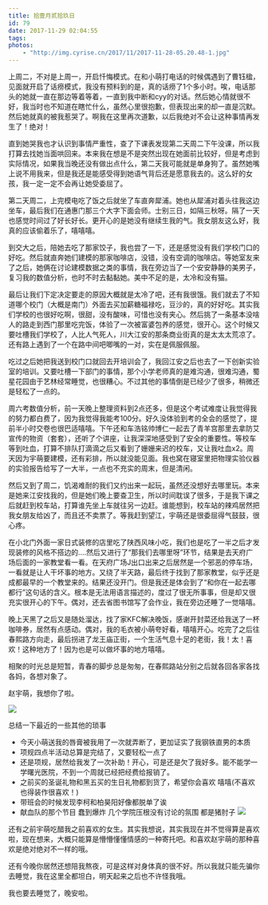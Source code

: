 ```yaml
---
title: 拾壹月贰拾玖日
id: 79
date: 2017-11-29 02:04:55
tags:
photos:
    - "http://img.cyrise.cn/2017/11/2017-11-28-05.20.48-1.jpg"
---
```


上周二，不对是上周一，开启忏悔模式。在和小萌打电话的时候偶遇到了曹钰楹，见面就开启了话痨模式，我没有预料到的是，真的话痨了1个多小时。唉，电话那头的她就一直在那边等着等着，一直到我中断和cyy的对话。然后她心情就很不好，我当时也不知道在瞎忙什么，虽然心里很抱歉，但表现出来的却一直是沉默。然后她就真的被我惹哭了。啊我在这里再次道歉，以后我绝对不会让这种事情再发生了！绝对！

直到她哭我也才认识到事情严重性，查了下课表发现第二天周二下午没课，所以我打算去找她当面哄回来。本来我在想是不是突然出现在她面前比较好，但是考虑到实际情况，如果我当晚还没有做出点什么，第二天我可能就是单身狗了。虽然她嘴上说不用我来，但是我还是能感受得到她语气背后还是愿意我去的。这么好的女孩，我一定一定不会再让她受委屈了。

第二天周二，上完模电吃了饭之后就坐了车直奔犀浦。她也从犀浦对着头往我这边坐车，最后我们在通惠门那三个大字下面会师。士别三日，如隔三秋呀。隔了一天也感觉时间过了好长好长。更开心的是她没有继续生我的气。我女朋友这么好，我真的应该偷着乐了，嘻嘻嘻。

到交大之后，陪她去吃了那家饺子，我也尝了一下，还是感觉没有我们学校门口的好吃。然后就直奔她们建模的那家咖啡店，没错，没有空调的咖啡店。等她室友来了之后，她俩在讨论建模数据之类的事情，我在旁边当了一个安安静静的美男子，复习我的数值分析，也时不时去黏黏她。美中不足的是，太冷和没有猫。

最后让我们下定决定要走的原因大概就是太冷了吧，还有我很饿。我们就去了不知道哪个校门（大概是南门）外面去买加薪糖福禄吃，豆沙的，真的好好吃。其实我们学校的也很好吃啊，很甜，没有酸味，可惜也没有夹心。然后挑了一条基本没啥人的路走到西门那里吃完饭，体验了一次被富婆包养的感觉，很开心。这个时候又要吐槽我们学校了，人比人气死人，川大江安的那条商业街真的是太太太荒凉了。还有路上遇到了一个在路中间吧唧嘴的一对，实在是佩服佩服。

吃过之后她把我送到校门口就回去开培训会了，我回江安之后也去了一下创新实验室的培训。又要吐槽一下部门的事情，那个小学老师真的是难沟通，很难沟通，蜀星花园由于艺林经常睡觉，也很糟心。不过其他的事情倒是已经少了很多，稍微还是轻松了一点的。

周六考数值分析，前一天晚上整理资料到2点还多，但是这个考试难度让我觉得我的努力都白费了，因为我觉得我能考100分。好久没体验到考的全会的感觉了，提前半小时交卷也很巴适嘻嘻。下午还和车浩铭帅博仁一起去了青羊宫那里去拿防艾宣传的物资（套套），还听了个讲座，让我深深地感受到了安全的重要性。等校车等到吐血，打算不排队打滴滴之后又看到了姗姗来迟的校车，又让我吐血x2。周天因为宇萌要建模，还有彩排，所以就没能见面。我也窝在寝室里把物理实验仪器的实验报告给写了一大半，一点也不充实的周末，但是清闲。

然后又到了周二，饥渴难耐的我们又约出来一起玩，虽然还没想好去哪里玩。本来是她来江安找我的，但是她们晚上要查卫生，所以时间耽误了很多，于是我下课之后就赶到校车站，打算谁先坐上车就往另一边赶。谁能想到，校车站的辣鸡居然把我女朋友给凶了，而且还不卖票了。等我赶到望江，宇萌还是很委屈得气鼓鼓，很心疼。

在小北门外面一家日式装修的店里吃了陕西风味小吃，我们也是吃了一半之后才发现装修的风格不搭边的....然后又进行了“那我们去哪里呀”环节，结果是去天府广场后面的一家教堂看一看。在天府广场J出口出来之后居然是一个邪恶的停车场，一看就是让人干坏事的地方。又绕了半天路，最后终于找到了那家教堂，似乎还是成都最早的一个教堂来的。结果还没开门。但是我还是体会到了“和你在一起去哪都行”这句话的含义。根本是无法用语言描述的，度过了很无所事事，但是却又很充实很开心的下午。偶对，还去省图书馆写了会作业，我在旁边还睡了一觉嘻嘻。

晚上天黑了之后又是随处溜达，找了家KFC解决晚饭，感谢开封菜还给我送了一杯咖啡券，居然有点感动。偶对，我的毛衣被小萌夸好看，嘻嘻开心。吃完了之后往春熙路方向走，最后拐进了龙王庙正街，一个生活气息十足的老街，我！太！喜欢！这种地方了！因为也是可以做坏事的地方嘻嘻。

相聚的时光总是短暂，青春的脚步总是匆匆，在春熙路站分别之后就各回各家各找各妈，各想对象了。

赵宇萌，我想你了啦。

![](http://img.cyrise.cn/2017/11/2017-11-28-05.20.48-1.jpg)

总结一下最近的一些其他的琐事

*   今天小萌送我的唇膏被我用了一次就弄断了，更加证实了我钢铁直男的本质
*   项规四点半活动总算是完结了，又要轻松一点了
*   还是项规，居然给我发了一次补助！开心，可是还是欠了我好多。能不能学一学曙光医院，不到一个周就已经把经费给报销了。
*   之前买的圣诞礼物和黑五买的生日礼物都到货了，希望你会喜欢 嘻嘻(不喜欢也得装作很喜欢！)
*   带班会的时候发现李柯和柏昊阳好像都脱单了诶
*   献血队的那个节目 蠢到爆炸 几个学院压根没有讨论的氛围 都是猪肘子
![](http://img.cyrise.cn/2017/11/20171128_205854.jpg)

还有之前宇萌吃醋我之前喜欢的女生。其实我想说，其实我现在并不觉得算是喜欢啦，现在想来，大概只能算是懵懵懂懂情感的一种寄托吧。和喜欢赵宇萌的那种喜欢是绝对绝对不一样的哦。

还有今晚你居然还想陪我熬夜，可是这样对身体真的很不好。所以我就只能先骗你去睡觉，我在这里全都坦白，明天起来之后也不许怪我哦。

我也要去睡觉了，晚安啦。